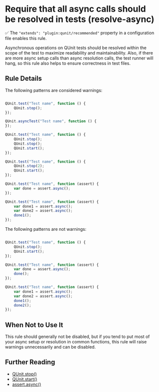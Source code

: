 # Require that all async calls should be resolved in tests (resolve-async)

:white_check_mark: The `"extends": "plugin:qunit/recommended"` property in a configuration file enables this rule.

Asynchronous operations on QUnit tests should be resolved within the scope of
the test to maximize readability and maintainability. Also, if there are more
async setup calls than async resolution calls, the test runner will hang, so
this rule also helps to ensure correctness in test files.

## Rule Details

The following patterns are considered warnings:

```js

QUnit.test("Test name", function () {
    QUnit.stop();
});

QUnit.asyncTest("Test name", function () {
});

QUnit.test("Test name", function () {
    QUnit.stop();
    QUnit.stop();
    QUnit.start();
});

QUnit.test("Test name", function () {
    QUnit.stop(2);
    QUnit.start();
});

QUnit.test("Test name", function (assert) {
    var done = assert.async();
});

QUnit.test("Test name", function (assert) {
    var done1 = assert.async();
    var done2 = assert.async();
    done1();
});

```

The following patterns are not warnings:

```js

QUnit.test("Test name", function () {
    QUnit.stop();
    QUnit.start();
});

QUnit.test("Test name", function (assert) {
    var done = assert.async();
    done();
});

QUnit.test("Test name", function (assert) {
    var done1 = assert.async();
    var done2 = assert.async();
    done1();
    done2();
});

```

## When Not to Use It

This rule should generally not be disabled, but if you tend to put most of your
async setup or resolution in common functions, this rule will raise warnings
unnecessarily and can be disabled.

## Further Reading

* [QUnit.stop()](https://api.qunitjs.com/QUnit.stop/)
* [QUnit.start()](https://api.qunitjs.com/QUnit.start/)
* [assert.async()](https://api.qunitjs.com/async/)
